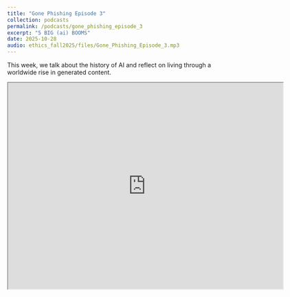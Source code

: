```yaml
---
title: "Gone Phishing Episode 3"
collection: podcasts
permalink: /podcasts/gone_phishing_episode_3
excerpt: "5 BIG (ai) BOOMS"
date: 2025-10-28
audio: ethics_fall2025/files/Gone_Phishing_Episode_3.mp3
---
```

This week, we talk about the history of AI and reflect on living through a worldwide rise in generated content.

<iframe src="https://drive.google.com/file/d/1VG0mQt9OfaxohS7mn2Z0yx6AaQd9tdtk/preview" width="640" height="480" allow="autoplay"></iframe>